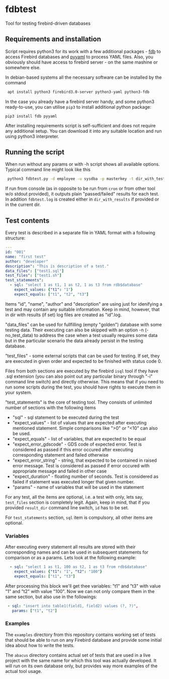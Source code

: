 # fdbtest
Tool for testing firebird-driven databases

## Requirements and installation

Script requires python3 for its work with a few additional packages - [fdb](https://pypi.python.org/pypi/fdb) to access Firebird databases and [pyyaml](https://pyyaml.org/) to process YAML files. Also, you obviously should have access to firebird server - on the same mashine or somewhere else.

In debian-based systems all the necessary software can be installed by the command

```bash
 apt install python3 firebird3.0-server python3-yaml python3-fdb
```

In the case you already have a firebird server handy, and some python3 ready-to-use, you can utilise `pip3` to install additional python package:

```
pip3 install fdb pyyaml
```

After installing requirements script is self-sufficient and does not require any additional setup. You can download it into any suitable location and run using python3 interpreter.

## Running the script

When run without any params or with -h script shows all available options. Typical command line might look like this

```bash
 python3 fdbtest.py -d employee -u sysdba -p masterkey -t dir_with_tests -r dir_with_results
```

If run from console (as in opposite to be run from `cron` or from other tool w/o stdout provided), it outputs plain "passed/failed" results for each test. In addition `fdbtest.log` is created either in `dir_with_results` if provided or in the current dir.

## Test contents

Every test is described in a separate file in YAML format with a following structure:

```yaml
---
id: "001"
name: "first test"
author: "developer"
description": "This is description of a test."
data_files": ["test1.sql"]
test_files": ["test1.sh"]
test_statements":
  - sql: "select 1 as t1, 1 as t2, 1 as t3 from rdb$database"
    expect_values: {"t1": "1"}
    expect_equals: ["t1", "t2", "t3"]
```

Items "id", "name", "author" and "description" are using just for idenifying a test and may contain any suitable information. Keep in mind, however, that in dir with results (if set) log files are created as "id".log.

"data_files" can be used for fullfilling (empty "golden") database with some testing data. Their executing can also be skipped with an option -n (-no_test_data) to address the case when a test usually requires some data but in the particular scenario the data already persist in the testing database.

"test_files" - some external scripts that can be used for testing. If set, they are executed in given order and expected to be finished with status code 0.

Files from both sections are executed by the firebird `isql` tool if they have .sql extension (you can also point out any particular binary through "-i" command line switch) and directly otherwise. This means that if you need to run some scripts during the test, you should have rights to execute them in your system.

"test_statements" is the core of testing tool. They consists of unlimited number of sections with the following items

 * "sql" - sql statement to be executed during the test
 * "expect_values" - list of values that are expected after executing mentioned statement. Simple comparisons like ">0" or "<10" can also be used.
 * "expect_equals" - list of variables, that are expected to be equal
 * "expect_error_gdscode" - GDS code of expected error. Test is considered as passed if this error occured after executing corresponding statement and failed otherwise
 * "expect_error_string" - string, that expected to be contained in raised error message. Test is considered as passed if error occured with appropriate message and failed in other case
 * "expect_duration" - floating number of seconds. Test is considered as failed if statement was executed longer that given number.
 * "params" - name of variables that will be used in the statement

For any test, all the items are optional, i.e. a test with only, lets say, `test_files` section is completely legit. Again, keep in mind, that if you provided `result_dir` command line switch, `id` has to be set.

For `test_statements` section, `sql` item is compulsory, all other items are optional.

### Variables
After executing every statement all results are stored with their corresponding names and can be used in subsequent statements for comparison or as a params. Lets look at the following example:

```yaml
  - sql: "select 1 as t1, 100 as t2, 1 as t3 from rdb$database"
    expect_values: {"t1": "1", "t2": "100"}
    expect_equals: ["t1", "t3"]
```

After processing this block we'll get thee variables: "t1" and "t3" with value "1" and "t2" with value "100". Now we can not only compare them in the same section, but also use in the followings:

```yaml
 - sql: "insert into table1(field1, field2) values (?, ?)",
   params: ["t1", "t2"]
```
### Examples

The `examples` directory from this repository contains working set of tests that should be able to run on any Firebird database and provide some initial idea about how to write the tests.

The `abacus` directory contains actual set of tests that are used in a live project with the same name for which this tool was actually developed. It will run on its own database only, but provides way more examples of the actual tool usage.
